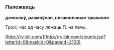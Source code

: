 ### Палежваць
**дзеяслоў, размоўнае, незакончанае трыванне**

Трохі, час ад часу ляжаць П. на печы.

<a rel="author">[http://rv-blr.com/](http://rv-blr.com/slounik.jsp?letterId=0&maskId=0&pageId=2103)</a>
